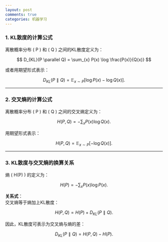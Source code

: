 ```yaml
---
layout: post
comments: true
categories: 机器学习
---
```


### 1. KL散度的计算公式
离散概率分布 \( P \) 和 \( Q \) 之间的KL散度定义为：  

$$  
D_{KL}(P \parallel Q) = \sum_{x} P(x) \log \frac{P(x)}{Q(x)}  
$$

或者用期望形式表示：

$$  
D_{KL}(P \parallel Q) = \mathbb{E}_{x \sim P}\left[ \log P(x) - \log Q(x) \right].  
$$

---

### 2. 交叉熵的计算公式
离散概率分布 \( P \) 和 \( Q \) 之间的交叉熵定义为：

$$  
H(P, Q) = -\sum_{x} P(x) \log Q(x).  
$$  

用期望形式表示：  

$$  
H(P, Q) = \mathbb{E}_{x \sim P}\left[ -\log Q(x) \right].  
$$

---

### 3. KL散度与交叉熵的换算关系
熵 \( H(P) \) 的定义为：  

$$  
H(P) = -\sum_{x} P(x) \log P(x).  
$$

**关系式**：  
交叉熵等于熵加上KL散度： 

$$  
H(P, Q) = H(P) + D_{KL}(P \parallel Q).  
$$  

因此，KL散度可表示为交叉熵与熵的差：

$$  
D_{KL}(P \parallel Q) = H(P, Q) - H(P).  
$$  

